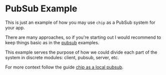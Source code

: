 # PubSub Example

This is just an example of how you may use `chip` as a PubSub system for your app. 

There are many approaches, so if you're starting out I would recommend to keep things basic as in the [pubsub](../pubsub/) examples.

This example serves the purpose of how we could divide each part of the system in discrete modules: client, pubsub, server, etc. 

For more context follow the guide [chip as a local pubsub](../../../guides/chip-as-a-local-pubsub.md).